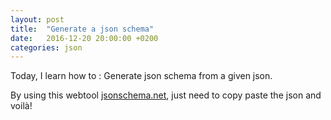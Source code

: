 ```yaml
---
layout: post
title:  "Generate a json schema"
date:   2016-12-20 20:00:00 +0200
categories: json
---
```


Today, I learn how to : Generate json schema from a given json.

By using this webtool [jsonschema.net](http://jsonschema.net), just need to copy paste the json and voilà!
